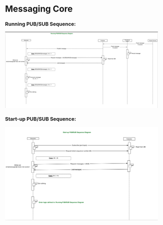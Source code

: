 # Messaging Core
### Running PUB/SUB Sequence:
![alt text](Messaging-core-1.png)
### Start-up PUB/SUB Sequence:
![alt text](Messaging-core-2.png)
